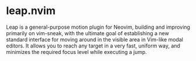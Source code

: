 # leap.nvim

Leap is a general-purpose motion plugin for Neovim, building and improving
primarily on vim-sneak, with the ultimate goal of establishing a new standard
interface for moving around in the visible area in Vim-like modal editors. It
allows you to reach any target in a very fast, uniform way, and minimizes the
required focus level while executing a jump.
